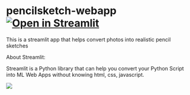 # pencilsketch-webapp [![Open in Streamlit](https://static.streamlit.io/badges/streamlit_badge_black_white.svg)](https://share.streamlit.io/amrrs/pencilsketch-webapp/main/pencilsketch_webapp.py)

This is a streamlit app that helps convert photos into realistic pencil sketches

About Streamlit:

Streamlit is a Python library that can help you convert your Python Script into ML Web Apps without knowing html, css, javascript. 


![](https://d33wubrfki0l68.cloudfront.net/dd2a2b03ccc054ff15ef9dc1ca050c7e0b7e19be/4131e/images/logo.png)
